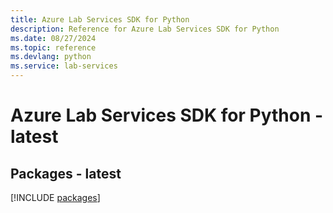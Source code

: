 ```yaml
---
title: Azure Lab Services SDK for Python
description: Reference for Azure Lab Services SDK for Python
ms.date: 08/27/2024
ms.topic: reference
ms.devlang: python
ms.service: lab-services
---
```

# Azure Lab Services SDK for Python - latest
## Packages - latest
[!INCLUDE [packages](lab-services-index.md)]